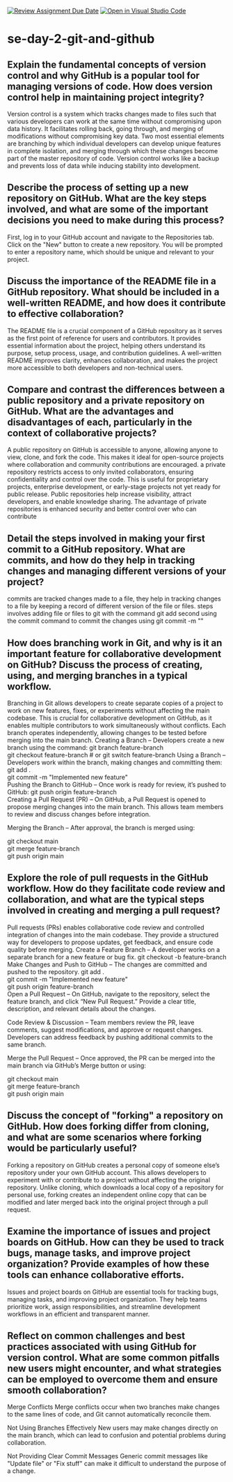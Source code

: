 [![Review Assignment Due Date](https://classroom.github.com/assets/deadline-readme-button-22041afd0340ce965d47ae6ef1cefeee28c7c493a6346c4f15d667ab976d596c.svg)](https://classroom.github.com/a/8wgCKhpZ)
[![Open in Visual Studio Code](https://classroom.github.com/assets/open-in-vscode-2e0aaae1b6195c2367325f4f02e2d04e9abb55f0b24a779b69b11b9e10269abc.svg)](https://classroom.github.com/online_ide?assignment_repo_id=18420750&assignment_repo_type=AssignmentRepo)
# se-day-2-git-and-github
## Explain the fundamental concepts of version control and why GitHub is a popular tool for managing versions of code. How does version control help in maintaining project integrity?

Version control is a system which tracks changes made to files such that various developers can work at the same time without compromising upon data history. It facilitates rolling back, going through, and merging of modifications without compromising key data. Two most essential elements are branching by which individual developers can develop unique features in complete isolation, and merging through which these changes become part of the master repository of code. Version control works like a backup and prevents loss of data while inducing stability into development.

## Describe the process of setting up a new repository on GitHub. What are the key steps involved, and what are some of the important decisions you need to make during this process?

First, log in to your GitHub account and navigate to the Repositories tab. Click on the "New" button to create a new repository. You will be prompted to enter a repository name, which should be unique and relevant to your project.

## Discuss the importance of the README file in a GitHub repository. What should be included in a well-written README, and how does it contribute to effective collaboration?

 The README file is a crucial component of a GitHub repository as it serves as the first point of reference for users and contributors. It provides essential information about the project, helping others understand its purpose, setup process, usage, and contribution guidelines. A well-written README improves clarity, enhances collaboration, and makes the project more accessible to both developers and non-technical users.
 
## Compare and contrast the differences between a public repository and a private repository on GitHub. What are the advantages and disadvantages of each, particularly in the context of collaborative projects?

A public repository on GitHub is accessible to anyone, allowing anyone to view, clone, and fork the code. This makes it ideal for open-source projects where collaboration and community contributions are encouraged. 
a private repository restricts access to only invited collaborators, ensuring confidentiality and control over the code. This is useful for proprietary projects, enterprise development, or early-stage projects not yet ready for public release. 
Public repositories help increase visibility, attract developers, and enable knowledge sharing.
The advantage of private repositories is enhanced security and better control over who can contribute

## Detail the steps involved in making your first commit to a GitHub repository. What are commits, and how do they help in tracking changes and managing different versions of your project?
commits are tracked changes made to a file, they help in tracking changes to a file by keeping a record of different version of the file or files.
steps involves
adding file or files to git with the command git add 
second using the commit command to commit the changes using git commit -m ""

## How does branching work in Git, and why is it an important feature for collaborative development on GitHub? Discuss the process of creating, using, and merging branches in a typical workflow.

Branching in Git allows developers to create separate copies of a project to work on new features, fixes, or experiments without affecting the main codebase. This is crucial for collaborative development on GitHub, as it enables multiple contributors to work simultaneously without conflicts. Each branch operates independently, allowing changes to be tested before merging into the main branch.
Creating a Branch – Developers create a new branch using the command:
git branch feature-branch  
git checkout feature-branch  # or git switch feature-branch
Using a Branch – Developers work within the branch, making changes and committing them:
git add .  
git commit -m "Implemented new feature"  
Pushing the Branch to GitHub – Once work is ready for review, it’s pushed to GitHub:
git push origin feature-branch  
Creating a Pull Request (PR) – On GitHub, a Pull Request is opened to propose merging changes into the main branch. This allows team members to review and discuss changes before integration.

Merging the Branch – After approval, the branch is merged using:

git checkout main  
git merge feature-branch  
git push origin main 

## Explore the role of pull requests in the GitHub workflow. How do they facilitate code review and collaboration, and what are the typical steps involved in creating and merging a pull request?
Pull requests (PRs) enables collaborative code review and controlled integration of changes into the main codebase. They provide a structured way for developers to propose updates, get feedback, and ensure code quality before merging.
Create a Feature Branch – A developer works on a separate branch for a new feature or bug fix.
git checkout -b feature-branch  
Make Changes and Push to GitHub – The changes are committed and pushed to the repository.
git add .  
git commit -m "Implemented new feature"  
git push origin feature-branch  
Open a Pull Request – On GitHub, navigate to the repository, select the feature branch, and click “New Pull Request.” Provide a clear title, description, and relevant details about the changes.

Code Review & Discussion – Team members review the PR, leave comments, suggest modifications, and approve or request changes. Developers can address feedback by pushing additional commits to the same branch.

Merge the Pull Request – Once approved, the PR can be merged into the main branch via GitHub’s Merge button or using:

git checkout main  
git merge feature-branch  
git push origin main  

## Discuss the concept of "forking" a repository on GitHub. How does forking differ from cloning, and what are some scenarios where forking would be particularly useful?
Forking a repository on GitHub creates a personal copy of someone else’s repository under your own GitHub account. This allows developers to experiment with or contribute to a project without affecting the original repository. Unlike cloning, which downloads a local copy of a repository for personal use, forking creates an independent online copy that can be modified and later merged back into the original project through a pull request.

## Examine the importance of issues and project boards on GitHub. How can they be used to track bugs, manage tasks, and improve project organization? Provide examples of how these tools can enhance collaborative efforts.
Issues and project boards on GitHub are essential tools for tracking bugs, managing tasks, and improving project organization. They help teams prioritize work, assign responsibilities, and streamline development workflows in an efficient and transparent manner.

## Reflect on common challenges and best practices associated with using GitHub for version control. What are some common pitfalls new users might encounter, and what strategies can be employed to overcome them and ensure smooth collaboration?
Merge Conflicts
Merge conflicts occur when two branches make changes to the same lines of code, and Git cannot automatically reconcile them.

Not Using Branches Effectively
New users may make changes directly on the main branch, which can lead to confusion and potential problems during collaboration.

Not Providing Clear Commit Messages
 Generic commit messages like "Update file" or "Fix stuff" can make it difficult to understand the purpose of a change.
